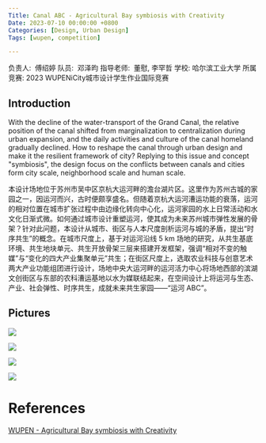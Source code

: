 ```yaml
---
Title: Canal ABC - Agricultural Bay symbiosis with Creativity
Date: 2023-07-10 00:00:00 +0800
Categories: [Design, Urban Design]
Tags: [wupen, competition] 

---
```


负责人:  傅绍婷
队员:  邓泽昀
指导老师:  董慰, 李罕哲
学校: 哈尔滨工业大学
所属竞赛: 2023 WUPENiCity城市设计学生作业国际竞赛

## Introduction

With the decline of the water-transport of the Grand Canal, the relative position of the canal shifted from marginalization to centralization during urban expansion, and the daily activities and culture of the canal homeland gradually declined. How to reshape the canal through urban design and make it the resilient framework of city? Replying to this issue and concept "symbiosis", the design focus on the conflicts between canals and cities form city scale, neighborhood scale and human scale.

本设计场地位于苏州市吴中区京杭大运河畔的澹台湖片区。这里作为苏州古城的家园之一，因运河而兴，古时便颇享盛名。但随着京杭大运河漕运功能的衰落，运河的相对位置在城市扩张过程中由边缘化转向中心化，运河家园的水上日常活动和水文化日渐式微。如何通过城市设计重塑运河，使其成为未来苏州城市弹性发展的骨架？针对此问题，本设计从城市、街区与人本尺度剖析运河与城的矛盾，提出“时序共生”的概念。在城市尺度上，基于对运河沿线 5 km 场地的研究，从共生基底环境、共生地块单元、共生开放骨架三层来搭建开发框架，强调“相对不变的触媒”与“变化的四大产业集聚单元”共生；在街区尺度上，选取农业科技与创意艺术两大产业功能组团进行设计，场地中央大运河畔的运河活力中心将场地西部的滨湖文创街区与东部的农科漕运基地以水为媒联结起来，在空间设计上将运河与生态、产业、社会弹性、时序共生，成就未来共生家园——“运河 ABC”。

## Pictures

![](http://wupen-image.oss-cn-shanghai.aliyuncs.com/2021_tzh_competition/1e9b8930-1ece-11ee-868f-6b4c733e7ed8.jpeg)

![](http://wupen-image.oss-cn-shanghai.aliyuncs.com/2021_tzh_competition/21289cb0-1ece-11ee-868f-6b4c733e7ed8.jpeg)

![](http://wupen-image.oss-cn-shanghai.aliyuncs.com/2021_tzh_competition/2386ff10-1ece-11ee-868f-6b4c733e7ed8.jpeg)

![](http://wupen-image.oss-cn-shanghai.aliyuncs.com/2021_tzh_competition/25e401e0-1ece-11ee-868f-6b4c733e7ed8.jpeg)

# References

[WUPEN - Agricultural Bay symbiosis with Creativity](http://www.wupen.org/competitions/66?type=work&entry=13281)